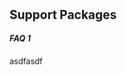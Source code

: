 ## Support Packages

<!-- Using level 5 headers to avoid the title being listed in the tree -->
##### FAQ 1
asdfasdf

